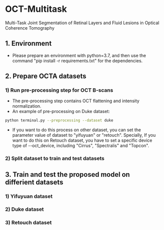 # OCT-Multitask
Multi-Task Joint Segmentation of Retinal Layers and Fluid Lesions in Optical Coherence Tomography

## 1. Environment
- Please prepare an environment with python=3.7, and then use the command "pip install -r requirements.txt" for the dependencies.
## 2. Prepare OCTA datasets 
### 1) Run pre-processing step for OCT B-scans
- The pre-processing step contains OCT flattening and intensity normalization.
- An example of pre-processing on Duke dataset:
```bash
python terminal.py --preprocessing --dataset duke
```
- If you want to do this process on other dataset, you can set the parameter value of dataset to "yifuyuan" or "retouch". Specially, If you want to do this on Retouch dataset, you have to set a specific device type of --oct_device, including "Cirrus", "Spectralis" and "Topcon".
### 2) Split dataset to train and test datasets 
## 3. Train and test the proposed model on differient datasets
### 1) Yifuyuan dataset
### 2) Duke dataset
### 3) Retouch dataset
